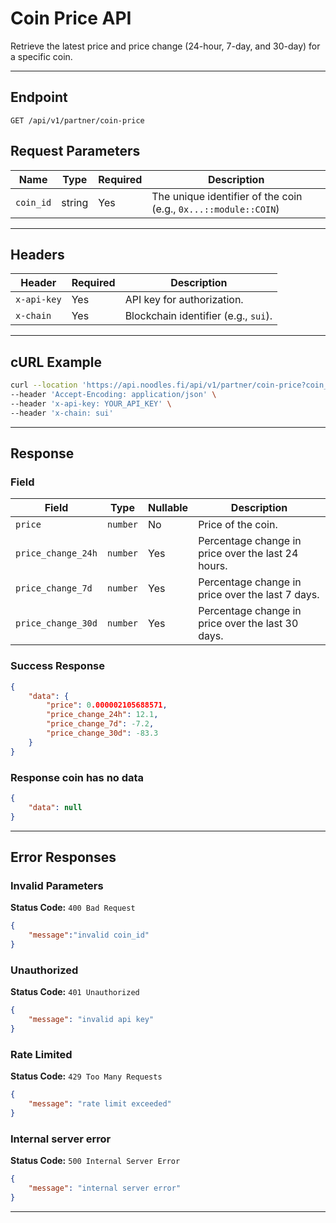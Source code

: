 
# Coin Price API

Retrieve the latest price and price change (24-hour, 7-day, and 30-day) for a specific coin.

---

## **Endpoint**
```
GET /api/v1/partner/coin-price
```



## **Request Parameters**

| Name      | Type   | Required | Description                                                                 |
|-----------|--------|----------|-----------------------------------------------------------------------------|
| `coin_id` | string | Yes      | The unique identifier of the coin (e.g., `0x...::module::COIN`)             |

---

## **Headers**

| Header        | Required | Description                                 |
|---------------|----------|---------------------------------------------|
| `x-api-key`       | Yes  | API key for authorization.                  |
| `x-chain`         | Yes  | Blockchain identifier (e.g., `sui`).        |

---

## **cURL Example**
```bash
curl --location 'https://api.noodles.fi/api/v1/partner/coin-price?coin_id=0x006734e1fe4c43141f47326a88c748c8900ab222e8794d0dfe545a90943ee7ab%3A%3Asuia%3A%3ASUIA' \
--header 'Accept-Encoding: application/json' \
--header 'x-api-key: YOUR_API_KEY' \
--header 'x-chain: sui'
```

---

## **Response**

### Field
| Field               | Type     | Nullable | Description |
|---------------------|----------|----------|-------------|
| `price`             | `number` | No       | Price of the coin. |
| `price_change_24h`  | `number` | Yes      | Percentage change in price over the last 24 hours. |
| `price_change_7d`   | `number` | Yes      | Percentage change in price over the last 7 days.   |
| `price_change_30d`  | `number` | Yes      | Percentage change in price over the last 30 days.  |



### Success Response
```json
{
    "data": {
        "price": 0.000002105688571,
        "price_change_24h": 12.1,
        "price_change_7d": -7.2,
        "price_change_30d": -83.3
    }
}
```


### Response coin has no data
```json
{
    "data": null
}
```

---

## Error Responses

### Invalid Parameters
**Status Code:** `400 Bad Request`
```json
{
    "message":"invalid coin_id"
}
```

### Unauthorized
**Status Code:** `401 Unauthorized`
```json
{
    "message": "invalid api key"
}
```

### Rate Limited
**Status Code:** `429 Too Many Requests`
```json
{
    "message": "rate limit exceeded"
}
```

### Internal server error
**Status Code:** `500 Internal Server Error`
```json
{
    "message": "internal server error"
}
```
---

